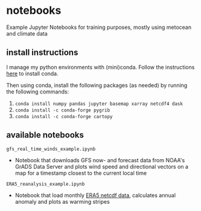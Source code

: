 # notebooks
Example Jupyter Notebooks for training purposes, mostly using metocean and climate data

## install instructions
I manage my python environments with (mini)conda. Follow the instructions [here](https://conda.io/projects/conda/en/latest/user-guide/install/index.html) to install conda.

Then using conda, install the following packages (as needed) by running the following commands:

1. `conda install numpy pandas jupyter basemap xarray netcdf4 dask`
2. `conda install -c conda-forge pygrib`
3. `conda install -c conda-forge cartopy`

## available notebooks

`gfs_real_time_winds_example.ipynb`
  * Notebook that downloads GFS now- and forecast data from NOAA's GrADS Data Server and plots wind speed and directional vectors on a map for a timestamp closest to the current local time

`ERA5_reanalysis_example.ipynb`
  * Notebook that load monthly [ERA5 netcdf data](https://cds.climate.copernicus.eu/cdsapp#!/dataset/reanalysis-era5-single-levels-monthly-means?tab=overview), calculates annual anomaly and plots as warming stripes

